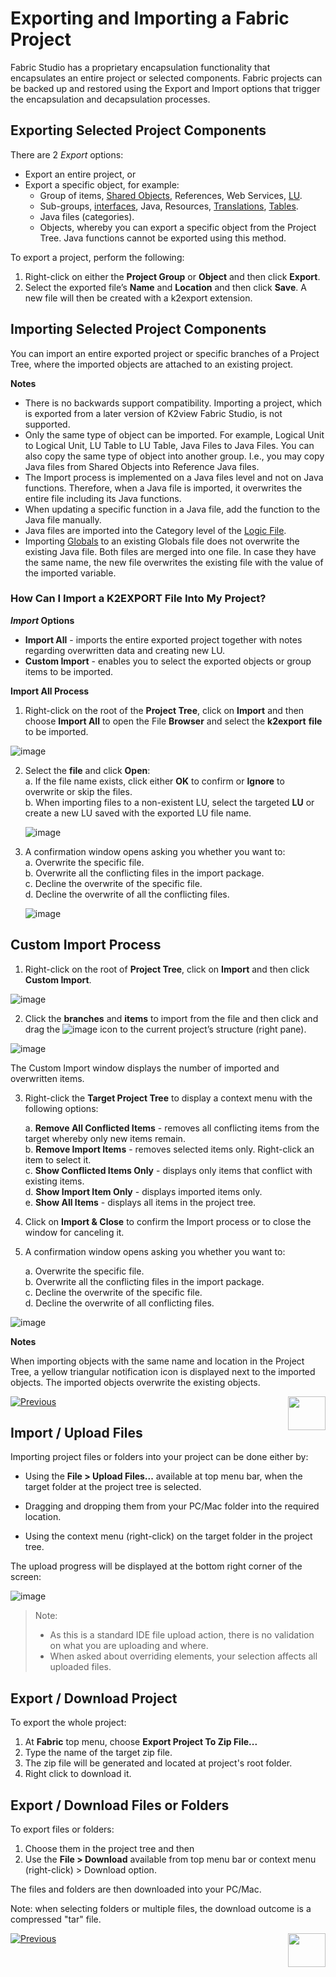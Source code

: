 # Exporting and Importing a Fabric Project

<studio>

Fabric Studio has a proprietary encapsulation functionality that encapsulates an entire project or selected components. Fabric projects can be backed up and restored using the Export and Import options that trigger the encapsulation and decapsulation processes.

## Exporting Selected Project Components

There are 2 *Export* options:
* Export an entire project, or
* Export a specific object, for example:
  * Group of items, [Shared Objects](/articles/04_fabric_studio/12_shared_objects.md), References, Web Services, [LU](/articles/03_logical_units/01_LU_overview.md).
  * Sub-groups, [interfaces](/articles/05_DB_interfaces/01_interfaces_overview.md), Java, Resources, [Translations](/articles/09_translations/01_translations_overview_and_use_cases.md), [Tables](/articles/06_LU_tables/01_LU_tables_overview.md).
  * Java files (categories).
  * Objects, whereby you can export a specific object from the Project Tree. Java functions cannot be exported using this method.

To export a project, perform the following:
1. Right-click on either the **Project Group** or **Object** and then click **Export**.
2. Select the exported file’s **Name** and **Location** and then click **Save**. A new file will then be created with a k2export extension.

## Importing Selected Project Components

You can import an entire exported project or specific branches of a Project Tree, where the imported objects are attached to an existing project.

**Notes**  
* There is no backwards support compatibility. Importing a project, which is exported from a later version of K2view Fabric Studio, is not supported.
* Only the same type of object can be imported. For example, Logical Unit to Logical Unit, LU Table to LU Table, Java Files to Java Files. You can also copy the same type of object into another group. I.e., you may copy Java files from Shared Objects into Reference Java files. 
* The Import process is implemented on a Java files level and not on Java functions. Therefore, when a Java file is imported, it overwrites the entire file including its Java functions.  
* When updating a specific function in a Java file, add the function to the Java file manually. 
* Java files are imported into the Category level of the [Logic File](/articles/04_fabric_studio/09_logic_files_and_categories.md). 
* Importing [Globals](/articles/08_globals/01_globals_overview.md) to an existing Globals file does not overwrite the existing Java file. Both files are merged into one file. In case they have the same name, the new file overwrites the existing file with the value of the imported variable. 

### How Can I Import a K2EXPORT File Into My Project?

***Import* Options**

* **Import All** - imports the entire exported project together with notes regarding overwritten data and creating new LU.
* **Custom Import** - enables you to select the exported objects or group items to be imported.

**Import All Process**

1. Right-click on the root of the **Project Tree**, click on **Import** and then choose **Import All** to open the File **Browser** and select the **k2export** **file** to be imported.  

![image](images/04_11_01_k2export_file.PNG)

2. Select the **file** and click **Open**:  
    a. If the file name exists, click either **OK** to confirm or **Ignore** to overwrite or skip the files.\
    b. When importing files to a non-existent LU, select the targeted **LU** or create a new LU saved with the exported LU file name.

    ![image](images/04_11_02%20LU%20file%E2%80%99s%20name.png)

3. A confirmation window opens asking you whether you want to:\
    a. Overwrite the specific file.\
    b. Overwrite all the conflicting files in the import package.\
    c. Decline the overwrite of the specific file.\
    d. Decline the overwrite of all the conflicting files. 

    ![image](images/04_11_03_confirmation_window.PNG)

## Custom Import Process

1. Right-click on the root of **Project Tree**, click on **Import** and then click **Custom Import**.

![image](images/04_11_04_Custom_Import.PNG)

2. Click the **branches** and **items** to import from the file and then click and drag the ![image](images/04_11_05%20%2BICON.png) icon to the current project’s structure (right pane).  

![image](images/04_11_06_custom_import.PNG)

The Custom Import window displays the number of imported and overwritten items.

3.  Right-click the **Target Project Tree** to display a context menu with the following options:

    a. **Remove All Conflicted Items** - removes all conflicting items from the target whereby only new items remain.\
    b. **Remove Import Items** - removes selected items only. Right-click an item to select it.\
    c. **Show Conflicted Items Only** - displays only items that conflict with existing items.\
    d. **Show Import Item Only** - displays imported items only.\
    e. **Show All Items** - displays all items in the project tree.

4. Click on **Import & Close** to confirm the Import process or to close the window for canceling it. 
5. A confirmation window opens asking you whether you want to:

    a. Overwrite the specific file.\
    b. Overwrite all the conflicting files in the import package.\
    c. Decline the overwrite of the specific file.\
    d. Decline the overwrite of all conflicting files. 

![image](images/04_11_03_confirmation_window.PNG)

**Notes** 

When importing objects with the same name and location in the Project Tree, a yellow triangular notification icon is displayed next to the imported objects. The imported objects overwrite the existing objects. 

[![Previous](/articles/images/Previous.png)](/articles/04_fabric_studio/10_fabric_studio_validating_java_code_within_a_project.md)[<img align="right" width="60" height="54" src="/articles/images/Next.png">](/articles/04_fabric_studio/12_shared_objects.md)

</studio>

<web>

## Import / Upload Files

Importing project files or folders into your project can be done either by:

* Using the **File > Upload Files...** available at top menu bar, when the target folder at the project tree is selected.
* Dragging and dropping them from your PC/Mac folder into the required location.

* Using the context menu (right-click) on the target folder in the project tree.
  ​     

The upload progress will be displayed at the bottom right corner of the screen:

  ![image](images/web/5_upload_progress.PNG)



> Note: 
>
> * As this is a standard IDE file upload action, there is no validation on what you are uploading and where. 
> * When asked about overriding elements, your selection affects all uploaded files.



## Export / Download Project

To export the whole project:

1. At **Fabric** top menu, choose **Export Project To Zip File...**
2. Type the name of the target zip file.
3. The zip file will be generated and located at project's root folder.
4. Right click to download it.



## Export / Download Files or Folders

To export files or folders:

1. Choose them in the project tree and then 
2. Use the **File > Download** available from top menu bar or context menu (right-click) > Download option.

The files and folders are then downloaded into your PC/Mac.

Note: when selecting folders or multiple files, the download outcome is a compressed "tar" file.



[![Previous](/articles/images/Previous.png)](/articles/04_fabric_studio/08_fabric_project_tree.md)[<img align="right" width="60" height="54" src="/articles/images/Next.png">](/articles/04_fabric_studio/12_shared_objects.md)

</web>

